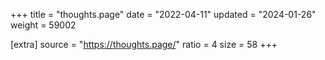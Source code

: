 +++
title = "thoughts.page"
date = "2022-04-11"
updated = "2024-01-26"
weight = 59002

[extra]
source = "https://thoughts.page/"
ratio = 4
size = 58
+++
